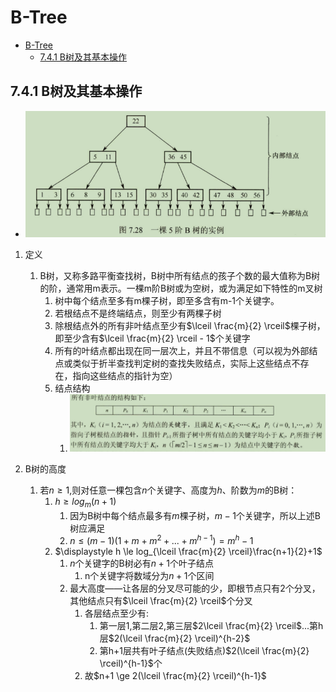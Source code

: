 # B-Tree

- [B-Tree](#b-tree)
  - [7.4.1 B树及其基本操作](#741-b树及其基本操作)

## 7.4.1 B树及其基本操作

- ![B-tree instance](https://raw.githubusercontent.com/Logible/Image/main/note_image/20220902004202.png)

1. 定义
   1. B树，又称多路平衡查找树，B树中所有结点的孩子个数的最大值称为B树的阶，通常用m表示。一棵m阶B树或为空树，或为满足如下特性的m叉树
      1. 树中每个结点至多有m棵子树，即至多含有m-1个关键字。
      2. 若根结点不是终端结点，则至少有两棵子树
      3. 除根结点外的所有非叶结点至少有$\lceil \frac{m}{2} \rceil$棵子树，即至少含有$\lceil \frac{m}{2} \rceil - 1$个关键字
      4. 所有的叶结点都出现在同一层次上，并且不带信息（可以视为外部结点或类似于折半查找判定树的查找失败结点，实际上这些结点不存在，指向这些结点的指针为空）
      5. 结点结构
         1. ![Nodes structure](https://raw.githubusercontent.com/Logible/Image/main/note_image/20220902004120.png)

2. B树的高度
   1. 若$n \ge 1$,则对任意一棵包含$n$个关键字、高度为$h$、阶数为$m$的B树：
      1. $h \ge log_m(n+1)$
         1. 因为B树中每个结点最多有$m$棵子树，$m-1$个关键字，所以上述B树应满足
         2. $n \le (m-1)(1+m+m^2+...+m^{h-1})=m^h-1$
      2. $\displaystyle h \le log_{\lceil \frac{m}{2} \rceil}\frac{n+1}{2}+1$
         1. $n$个关键字的B树必有$n+1$个叶子结点
            1. n个关键字将数域分为$n+1$个区间
         2. 最大高度——让各层的分叉尽可能的少，即根节点只有2个分叉，其他结点只有$\lceil \frac{m}{2} \rceil$个分叉
            1. 各层结点至少有:
               1. 第一层1,第二层2,第三层$2\lceil \frac{m}{2} \rceil$...第h层$2(\lceil \frac{m}{2} \rceil)^{h-2}$
               2. 第h+1层共有叶子结点(失败结点)$2(\lceil \frac{m}{2} \rceil)^{h-1}$个
            2. 故$n+1 \ge 2(\lceil \frac{m}{2} \rceil)^{h-1}$
